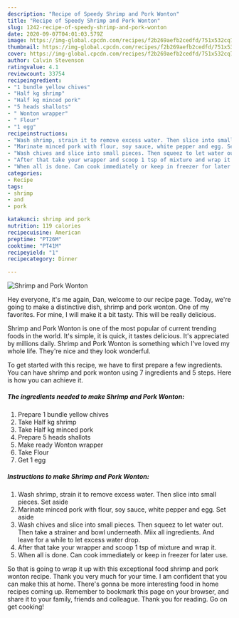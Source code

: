 ```yaml
---
description: "Recipe of Speedy Shrimp and Pork Wonton"
title: "Recipe of Speedy Shrimp and Pork Wonton"
slug: 1242-recipe-of-speedy-shrimp-and-pork-wonton
date: 2020-09-07T04:01:03.579Z
image: https://img-global.cpcdn.com/recipes/f2b269aefb2cedfd/751x532cq70/shrimp-and-pork-wonton-recipe-main-photo.jpg
thumbnail: https://img-global.cpcdn.com/recipes/f2b269aefb2cedfd/751x532cq70/shrimp-and-pork-wonton-recipe-main-photo.jpg
cover: https://img-global.cpcdn.com/recipes/f2b269aefb2cedfd/751x532cq70/shrimp-and-pork-wonton-recipe-main-photo.jpg
author: Calvin Stevenson
ratingvalue: 4.1
reviewcount: 33754
recipeingredient:
- "1 bundle yellow chives"
- "Half kg shrimp"
- "Half kg minced pork"
- "5 heads shallots"
- " Wonton wrapper"
- " Flour"
- "1 egg"
recipeinstructions:
- "Wash shrimp, strain it to remove excess water. Then slice into small pieces. Set aside"
- "Marinate minced pork with flour, soy sauce, white pepper and egg. Set aside"
- "Wash chives and slice into small pieces. Then squeez to let water out. Then take a strainer and bowl underneath. Miix all ingredients. And leave for a while to let excess water drop."
- "After that take your wrapper and scoop 1 tsp of mixture and wrap it."
- "When all is done. Can cook immediately or keep in freezer for later use."
categories:
- Recipe
tags:
- shrimp
- and
- pork

katakunci: shrimp and pork 
nutrition: 119 calories
recipecuisine: American
preptime: "PT26M"
cooktime: "PT41M"
recipeyield: "1"
recipecategory: Dinner

---
```



![Shrimp and Pork Wonton](https://img-global.cpcdn.com/recipes/f2b269aefb2cedfd/751x532cq70/shrimp-and-pork-wonton-recipe-main-photo.jpg)

Hey everyone, it's me again, Dan, welcome to our recipe page. Today, we're going to make a distinctive dish, shrimp and pork wonton. One of my favorites. For mine, I will make it a bit tasty. This will be really delicious.



Shrimp and Pork Wonton is one of the most popular of current trending foods in the world. It's simple, it is quick, it tastes delicious. It's appreciated by millions daily. Shrimp and Pork Wonton is something which I've loved my whole life. They're nice and they look wonderful.


To get started with this recipe, we have to first prepare a few ingredients. You can have shrimp and pork wonton using 7 ingredients and 5 steps. Here is how you can achieve it.

<!--inarticleads1-->

##### The ingredients needed to make Shrimp and Pork Wonton:

1. Prepare 1 bundle yellow chives
1. Take Half kg shrimp
1. Take Half kg minced pork
1. Prepare 5 heads shallots
1. Make ready  Wonton wrapper
1. Take  Flour
1. Get 1 egg




<!--inarticleads2-->

##### Instructions to make Shrimp and Pork Wonton:

1. Wash shrimp, strain it to remove excess water. Then slice into small pieces. Set aside
1. Marinate minced pork with flour, soy sauce, white pepper and egg. Set aside
1. Wash chives and slice into small pieces. Then squeez to let water out. Then take a strainer and bowl underneath. Miix all ingredients. And leave for a while to let excess water drop.
1. After that take your wrapper and scoop 1 tsp of mixture and wrap it.
1. When all is done. Can cook immediately or keep in freezer for later use.




So that is going to wrap it up with this exceptional food shrimp and pork wonton recipe. Thank you very much for your time. I am confident that you can make this at home. There's gonna be more interesting food in home recipes coming up. Remember to bookmark this page on your browser, and share it to your family, friends and colleague. Thank you for reading. Go on get cooking!
